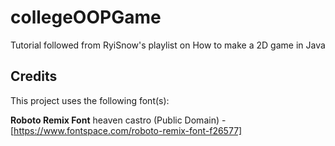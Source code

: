 # collegeOOPGame

Tutorial followed from RyiSnow's playlist on How to make a 2D game in Java

## Credits

This project uses the following font(s):

**Roboto Remix Font** heaven castro (Public Domain) - [https://www.fontspace.com/roboto-remix-font-f26577]
